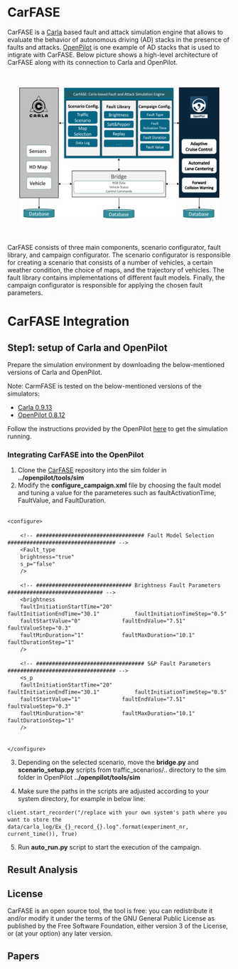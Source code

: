 # CarFASE
 CarFASE is a  [Carla](https://carla.org/) based fault and  attack  simulation  engine  that  allows  to  evaluate the behavior of autonomous driving (AD) stacks in the presence of faults and attacks. [OpenPilot](https://comma.ai/openpilot) is one example of AD stacks that is used to intigrate with CarFASE. Below picture shows a high-level architecture of CarFASE along
with its connection to Carla and OpenPilot.

<p align="center">
  <br><br>
  <img src="https://github.com/RISE-Dependable-Transport-Systems/CarFASE/blob/main/Documentation/pictures/carfase_3.png" width="450" height="300">
</p>
<br/> 
<br/> 
CarFASE consists of three main components, scenario configurator, fault library, and campaign configurator. The scenario configurator is responsible for creating a scenario that consists of a number of vehicles, a certain weather condition, the choice of maps, and the trajectory of vehicles. The fault library contains implementations of different fault models. Finally, the campaign configurator is responsible for applying the chosen fault parameters.


# CarFASE Integration
## Step1: setup of Carla and OpenPilot
Prepare the simulation environment by downloading the below-mentioned versions of Carla and OpenPilot.

Note: CarmFASE is tested on the below-mentioned versions of the simulators:

* [Carla 0.9.13](https://carla.org/2021/11/16/release-0.9.13/)
* [OpenPilot 0.8.12](https://github.com/commaai/openpilot/releases/tag/v0.8.12) 

Follow the instructions provided by the OpenPilot [here](https://github.com/commaai/openpilot/blob/master/tools/README.md) to get the simulation running.

### Integrating CarFASE into the OpenPilot
1. Clone the [CarFASE](https://github.com/RISE-Dependable-Transport-Systems/CarFASE) repository into the sim folder in **../openpilot/tools/sim**
2. Modify the **configure_campaign.xml** file by choosing the fault model and tuning a value for the parameteres such as faultActivationTime, FaultValue, and FaultDuration.
```

<configure>

	<!-- ################################## Fault Model Selection ################################## -->
	<Fault_type 
	brightness="true"
	s_p="false"
	/>
	
	<!-- ############################## Brightness Fault Parameters ############################## -->
	<brightness
	faultInitiationStartTime="20" 	        faultInitiationEndTime="30.1"           faultInitiationTimeStep="0.5" 
	faultStartValue="0" 			faultEndValue="7.51" 			faultValueStep="0.3" 
	faultMinDuration="1" 			faultMaxDuration="10.1" 		faultDurationStep="1" 
	/>
	
	<!-- ################################## S&P Fault Parameters ################################## -->
	<s_p
	faultInitiationStartTime="20" 	        faultInitiationEndTime="30.1"           faultInitiationTimeStep="0.5" 
	faultStartValue="1" 			faultEndValue="7.51" 			faultValueStep="0.3" 
	faultMinDuration="8" 			faultMaxDuration="10.1" 		faultDurationStep="1" 
	/>
	
	
</configure>
```
3. Depending on the selected scenario, move the **bridge.py** and **scenario_setup.py** scripts from traffic_scenarios/.. directory to the sim folder in OpenPilot **../openpilot/tools/sim**

4. Make sure the paths in the scripts are adjusted according to your system directory, for example in below line:
```
client.start_recorder("/replace with your own system's path where you want to store the data/carla_log/Ex_{}_record_{}.log".format(experiment_nr, current_time()), True)
```

5. Run **auto_run.py** script to start the execution of the campaign.

## Result Analysis


## License
CarFASE is an open source tool, the tool is free: you can redistribute it and/or modify it under the terms of the GNU General Public License as published by the Free Software Foundation, either version 3 of the License, or (at your option) any later version.
## Papers
